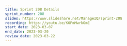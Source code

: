 ```yaml
---
title: Sprint 208 Details
sprint_number: 208
slides: https://www.slideshare.net/ManageIQ/sprint-208
recording: https://youtu.be/K6PmMwrkOmE
start_date: 2023-03-07
end_date: 2023-03-20
review_date: 2023-03-22
---
```

